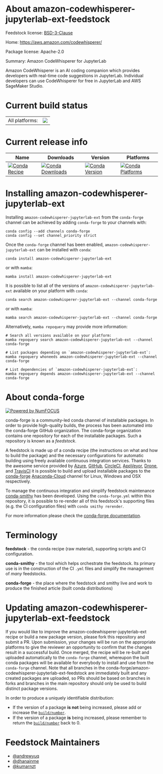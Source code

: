 About amazon-codewhisperer-jupyterlab-ext-feedstock
===================================================

Feedstock license: [BSD-3-Clause](https://github.com/conda-forge/amazon-codewhisperer-jupyterlab-ext-feedstock/blob/main/LICENSE.txt)

Home: https://aws.amazon.com/codewhisperer/

Package license: Apache-2.0

Summary: Amazon CodeWhisperer for JupyterLab

Amazon CodeWhisperer is an AI coding companion which provides developers
with real-time code suggestions in JupyterLab. Individual developers can
use CodeWhisperer for free in JupyterLab and AWS SageMaker Studio.


Current build status
====================


<table><tr><td>All platforms:</td>
    <td>
      <a href="https://dev.azure.com/conda-forge/feedstock-builds/_build/latest?definitionId=20589&branchName=main">
        <img src="https://dev.azure.com/conda-forge/feedstock-builds/_apis/build/status/amazon-codewhisperer-jupyterlab-ext-feedstock?branchName=main">
      </a>
    </td>
  </tr>
</table>

Current release info
====================

| Name | Downloads | Version | Platforms |
| --- | --- | --- | --- |
| [![Conda Recipe](https://img.shields.io/badge/recipe-amazon--codewhisperer--jupyterlab--ext-green.svg)](https://anaconda.org/conda-forge/amazon-codewhisperer-jupyterlab-ext) | [![Conda Downloads](https://img.shields.io/conda/dn/conda-forge/amazon-codewhisperer-jupyterlab-ext.svg)](https://anaconda.org/conda-forge/amazon-codewhisperer-jupyterlab-ext) | [![Conda Version](https://img.shields.io/conda/vn/conda-forge/amazon-codewhisperer-jupyterlab-ext.svg)](https://anaconda.org/conda-forge/amazon-codewhisperer-jupyterlab-ext) | [![Conda Platforms](https://img.shields.io/conda/pn/conda-forge/amazon-codewhisperer-jupyterlab-ext.svg)](https://anaconda.org/conda-forge/amazon-codewhisperer-jupyterlab-ext) |

Installing amazon-codewhisperer-jupyterlab-ext
==============================================

Installing `amazon-codewhisperer-jupyterlab-ext` from the `conda-forge` channel can be achieved by adding `conda-forge` to your channels with:

```
conda config --add channels conda-forge
conda config --set channel_priority strict
```

Once the `conda-forge` channel has been enabled, `amazon-codewhisperer-jupyterlab-ext` can be installed with `conda`:

```
conda install amazon-codewhisperer-jupyterlab-ext
```

or with `mamba`:

```
mamba install amazon-codewhisperer-jupyterlab-ext
```

It is possible to list all of the versions of `amazon-codewhisperer-jupyterlab-ext` available on your platform with `conda`:

```
conda search amazon-codewhisperer-jupyterlab-ext --channel conda-forge
```

or with `mamba`:

```
mamba search amazon-codewhisperer-jupyterlab-ext --channel conda-forge
```

Alternatively, `mamba repoquery` may provide more information:

```
# Search all versions available on your platform:
mamba repoquery search amazon-codewhisperer-jupyterlab-ext --channel conda-forge

# List packages depending on `amazon-codewhisperer-jupyterlab-ext`:
mamba repoquery whoneeds amazon-codewhisperer-jupyterlab-ext --channel conda-forge

# List dependencies of `amazon-codewhisperer-jupyterlab-ext`:
mamba repoquery depends amazon-codewhisperer-jupyterlab-ext --channel conda-forge
```


About conda-forge
=================

[![Powered by
NumFOCUS](https://img.shields.io/badge/powered%20by-NumFOCUS-orange.svg?style=flat&colorA=E1523D&colorB=007D8A)](https://numfocus.org)

conda-forge is a community-led conda channel of installable packages.
In order to provide high-quality builds, the process has been automated into the
conda-forge GitHub organization. The conda-forge organization contains one repository
for each of the installable packages. Such a repository is known as a *feedstock*.

A feedstock is made up of a conda recipe (the instructions on what and how to build
the package) and the necessary configurations for automatic building using freely
available continuous integration services. Thanks to the awesome service provided by
[Azure](https://azure.microsoft.com/en-us/services/devops/), [GitHub](https://github.com/),
[CircleCI](https://circleci.com/), [AppVeyor](https://www.appveyor.com/),
[Drone](https://cloud.drone.io/welcome), and [TravisCI](https://travis-ci.com/)
it is possible to build and upload installable packages to the
[conda-forge](https://anaconda.org/conda-forge) [Anaconda-Cloud](https://anaconda.org/)
channel for Linux, Windows and OSX respectively.

To manage the continuous integration and simplify feedstock maintenance
[conda-smithy](https://github.com/conda-forge/conda-smithy) has been developed.
Using the ``conda-forge.yml`` within this repository, it is possible to re-render all of
this feedstock's supporting files (e.g. the CI configuration files) with ``conda smithy rerender``.

For more information please check the [conda-forge documentation](https://conda-forge.org/docs/).

Terminology
===========

**feedstock** - the conda recipe (raw material), supporting scripts and CI configuration.

**conda-smithy** - the tool which helps orchestrate the feedstock.
                   Its primary use is in the construction of the CI ``.yml`` files
                   and simplify the management of *many* feedstocks.

**conda-forge** - the place where the feedstock and smithy live and work to
                  produce the finished article (built conda distributions)


Updating amazon-codewhisperer-jupyterlab-ext-feedstock
======================================================

If you would like to improve the amazon-codewhisperer-jupyterlab-ext recipe or build a new
package version, please fork this repository and submit a PR. Upon submission,
your changes will be run on the appropriate platforms to give the reviewer an
opportunity to confirm that the changes result in a successful build. Once
merged, the recipe will be re-built and uploaded automatically to the
`conda-forge` channel, whereupon the built conda packages will be available for
everybody to install and use from the `conda-forge` channel.
Note that all branches in the conda-forge/amazon-codewhisperer-jupyterlab-ext-feedstock are
immediately built and any created packages are uploaded, so PRs should be based
on branches in forks and branches in the main repository should only be used to
build distinct package versions.

In order to produce a uniquely identifiable distribution:
 * If the version of a package **is not** being increased, please add or increase
   the [``build/number``](https://docs.conda.io/projects/conda-build/en/latest/resources/define-metadata.html#build-number-and-string).
 * If the version of a package **is** being increased, please remember to return
   the [``build/number``](https://docs.conda.io/projects/conda-build/en/latest/resources/define-metadata.html#build-number-and-string)
   back to 0.

Feedstock Maintainers
=====================

* [@andrewyuq](https://github.com/andrewyuq/)
* [@dhanainme](https://github.com/dhanainme/)
* [@kumarnzt](https://github.com/kumarnzt/)

